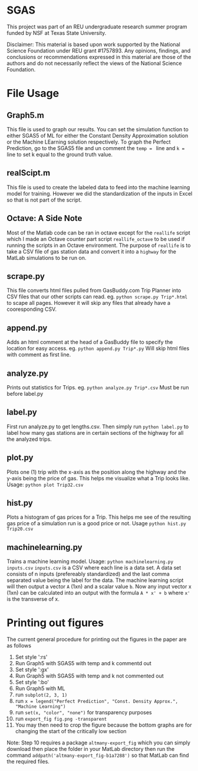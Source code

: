 # SGAS
This project was part of an REU undergraduate research summer program funded by NSF at Texas State University.

Disclaimer:
This material is based upon work supported by the National Science Foundation under REU grant \#1757893. Any opinions, findings, and conclusions or recommendations expressed in this material are those of the authors and do not necessarily reflect the views of the National Science Foundation.

# File Usage
## Graph5.m
This file is used to graph our results. You can set the simulation function to either SGAS5 of ML for either the Constant Density Approximation solution or the Machine LEarning solution respectively. To graph the Perfect Prediction, go to the SGAS5 file and un comment the `temp = ` line and `k = ` line to set k equal to the ground truth value.

## realScipt.m
This file is used to create the labeled data to feed into the machine learning model for training. However we did the standardization of the inputs in Excel so that is not part of the script.

## Octave: A Side Note
Most of the Matlab code can be ran in octave except for the `reallife` script which I made an Octave counter part script `reallife_octave` to be used if running the scripts in an Octave environment. The purpose of `reallife` is to take a CSV file of gas station data and convert it into a `highway` for the MatLab simulations to be run on.

## scrape.py
This file converts html files pulled from GasBuddy.com Trip Planner into CSV files that our other scripts can read.
eg. `python scrape.py Trip*.html` to scape all pages. However it will skip any files that already have a cooresponding CSV.

## append.py
Adds an html comment at the head of a GasBuddy file to specify the location for easy access. eg. `python append.py Trip*.py` Will skip html files with comment as first line.

## analyze.py
Prints out statistics for Trips. eg. `python analyze.py Trip*.csv`
Must be run before label.py

## label.py
First run analyze.py to get lengths.csv. Then simply run `python label.py` to label how many gas stations are in certain sections of the highway for all the analyzed trips.

## plot.py
Plots one (1) trip with the x-axis as the position along the highway and the y-axis being the price of gas. This helps me visualize what a Trip looks like. Usage: `python plot Trip32.csv`

## hist.py
Plots a histogram of gas prices for a Trip. This helps me see of the resulting gas price of a simulation run is a good price or not. Usage `python hist.py Trip20.csv`

## machinelearning.py
Trains a machine learning model. Usage: `python machinelearning.py inputs.csv`
`inputs.csv` is a CSV where each line is a data set. A data set consists of n inputs (prefereably standardized) and the last comma separated value being the label for the data. The machine learning script will then output a vector `A` (1xn) and a scalar value `b`. Now any input vector x (1xn) can be calculated into an output with the formula `A * x' + b` where `x'` is the transverse of x.

# Printing out figures
The current general procedure for printing out the figures in the paper are as follows
1. Set style ':rs'
2. Run Graph5 with SGAS5 with temp and k commentd out
3. Set style ':gx'
4. Run Graph5 with SGAS5 with temp and k not commented out
5. Set style ':bo'
6. Run Graph5 with ML
7. run `subplot(2, 3, 1)`
8. run `x = legend("Perfect Prediction", "Const. Density Approx.", "Machine Learning")`
9. run `set(x, "color", "none")` for transparency purposes
10. run `export_fig fig.png -transparent`
11. You may then need to crop the figure because the bottom graphs are for changing the start of the critically low section

Note: Step 10 requires a package `altmany-export_fig` which you can simply download then place the folder in your MatLab directory then run the command `addpath('altmany-export_fig-b1a7288')` so that MatLab can find the required files.
